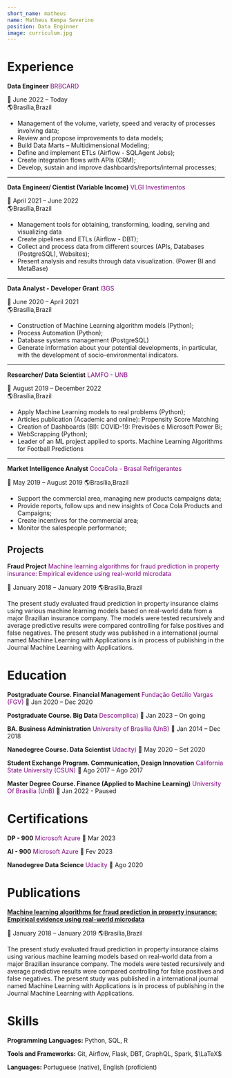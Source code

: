 ```yaml
---
short_name: matheus
name: Matheus Kempa Severino
position: Data Enginner
image: curriculum.jpg 
---
```


# Experience

**Data Engineer**
<font color='purple'>BRBCARD</font>

:calendar: June 2022 – Today   
🌎Brasília,Brazil

- Management of the volume, variety, speed and veracity of processes involving data; 
- Review and propose improvements to data models; 
- Build Data Marts – Multidimensional Modeling; 
- Define and implement ETLs (Airflow - SQLAgent Jobs); 
- Create integration flows with APIs (CRM); 
- Develop, sustain and improve dashboards/reports/internal processes;

---
**Data Engineer/ Cientist (Variable Income)**
<font color='purple'>VLGI Investimentos</font>

:calendar: April 2021 – June 2022   
🌎Brasília,Brazil

- Management tools for obtaining, transforming, loading, serving and visualizing data 
- Create pipelines and ETLs (Airflow - DBT); 
- Collect and process data from different sources (APIs, Databases (PostgreSQL), Websites); 
- Present analysis and results through data visualization. (Power BI and MetaBase)

---
**Data Analyst - Developer Grant**
<font color='purple'>I3GS</font>

:calendar: June 2020 – April 2021   
🌎Brasília,Brazil

- Construction of Machine Learning algorithm models (Python); 
- Process Automation (Python); 
- Database systems management (PostgreSQL) 
- Generate information about your potential developments, in particular, with the development of socio-environmental indicators.

---
**Researcher/ Data Scientist**
<font color='purple'>LAMFO - UNB</font>

:calendar: August 2019 – December 2022  
🌎Brasília,Brazil

- Apply Machine Learning models to real problems (Python); 
- Articles publication (Academic and online): Propensity Score Matching 
- Creation of Dashboards (BI): COVID-19: Previsões e Microsoft Power Bi; 
- WebScrapping (Python); 
- Leader of an ML project applied to sports. Machine Learning Algorithms for Football Predictions

---
**Market Intelligence Analyst**
<font color='purple'>CocaCola - Brasal Refrigerantes</font>

:calendar: May 2019 – August 2019
🌎Brasília,Brazil

- Support the commercial area, managing new products campaigns data; 
- Provide reports, follow ups and new insights of Coca Cola Products and Campaigns; 
- Create incentives for the commercial area; 
- Monitor the salespeople performance;


## Projects

**Fraud Project**
<font color='purple'>Machine learning algorithms for fraud prediction in property insurance: Empirical evidence using real-world microdata</font>

:calendar: January 2018 – January 2019
🌎Brasília,Brazil

The present study evaluated fraud prediction in property insurance claims using various machine learning models based on real-world data from a major Brazilian insurance company. The models were tested recursively and average predictive results were compared controlling for false positives and false negatives. The present study was published in a international journal named Machine Learning with Applications is in process of publishing in the Journal Machine Learning with Applications.

# Education


**Postgraduate Course. Financial Management**
<font color='purple'>Fundação Getúlio Vargas (FGV)</font>
:calendar: Jan 2020 – Dec 2020

**Postgraduate Course. Big Data**
<font color='purple'>Descomplica)</font>
:calendar: Jan 2023 – On going

**BA. Business Administration**
<font color='purple'>University of Brasília (UnB)</font>
:calendar: Jan 2014 – Dec 2018

**Nanodegree Course. Data Scientist**
<font color='purple'>Udacity)</font>
:calendar: May 2020 – Set 2020

**Student Exchange Program.
Communication, Design Innovation**
<font color='purple'>California State University (CSUN)</font>
:calendar: Ago 2017 – Ago 2017

**Master Degree Course. Finance
(Applied to Machine Learning)**
<font color='purple'>University Of Brasília (UnB)</font>
:calendar:  Jan 2022 - Paused

# Certifications

**DP - 900** 
<font color='purple'>Microsoft Azure</font>
:calendar: Mar 2023 

**AI - 900**
<font color='purple'>Microsoft Azure</font>
:calendar: Fev 2023 

**Nanodegree Data Science** 
<font color='purple'>Udacity</font>
:calendar: Ago 2020

# Publications
[Machine learning algorithms for fraud prediction in property insurance: Empirical evidence using real-world microdata]: https://www.sciencedirect.com/science/article/pii/S2666827021000372



**[Machine learning algorithms for fraud prediction in property insurance: Empirical evidence using real-world microdata]**

:calendar: January 2018 – January 2019
🌎Brasília,Brazil

The present study evaluated fraud prediction in property insurance claims using various machine learning models based on real-world data from a major Brazilian insurance company. The models were tested recursively and average predictive results were compared controlling for false positives and false negatives. The present study was published in a international journal named Machine Learning with Applications is in process of publishing in the Journal Machine Learning with Applications.
    

# Skills

**Programming Languages:** Python, SQL, R

**Tools and Frameworks:**  Git, Airflow, Flask, DBT, GraphQL, Spark, $\LaTeX$

**Languages:** Portuguese (native), English (proficient)
